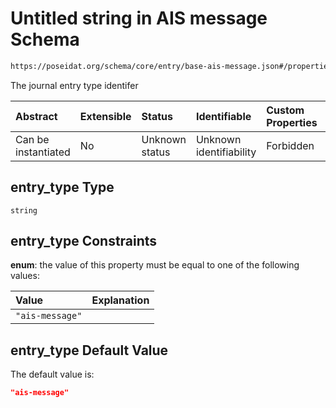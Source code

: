 # Untitled string in AIS message Schema

```txt
https://poseidat.org/schema/core/entry/base-ais-message.json#/properties/entry_type
```

The journal entry type identifer

| Abstract            | Extensible | Status         | Identifiable            | Custom Properties | Additional Properties | Access Restrictions | Defined In                                                                           |
| :------------------ | :--------- | :------------- | :---------------------- | :---------------- | :-------------------- | :------------------ | :----------------------------------------------------------------------------------- |
| Can be instantiated | No         | Unknown status | Unknown identifiability | Forbidden         | Allowed               | none                | [base-ais-message.json*](schemas/entry/base-ais-message.json "open original schema") |

## entry_type Type

`string`

## entry_type Constraints

**enum**: the value of this property must be equal to one of the following values:

| Value           | Explanation |
| :-------------- | :---------- |
| `"ais-message"` |             |

## entry_type Default Value

The default value is:

```json
"ais-message"
```
